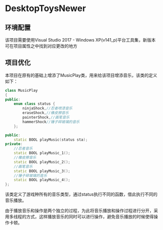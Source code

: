 # DesktopToysNewer

## 环境配置

该项目需要使用Visual Studio 2017 - Windows XP(v141_p)平台工具集，新版本可在项目属性之中找到对应更改的地方

## 项目优化

本项目在原有的基础上增添了MusicPlay类，用来给该项目增添音乐，该类的定义如下：

```c++
class MusicPlay
{
public:
	enum class status {
		ninjaShock,//忍者喷漆音乐
		eraseShock,//橡皮擦音乐
		painterShock,//画笔音乐
		hammerShock//锤子碎玻璃的音乐
	};

public:
	static BOOL playMusic(status sta);
private:
	//忍者音乐
	static BOOL playMusic_1();
	//橡皮擦音乐
	static BOOL playMusic_2();
	//画笔音乐
	static BOOL playMusic_3();
	//锤子碎玻璃的音乐
	static BOOL playMusic_4();
};
```

该类定义了游戏种所有的音乐类型，通过status执行不同的函数，借此执行不同的音乐播放。

由于播放音乐和操作是两个独立的过程，为此将音乐播放和操作过程进行分开，采用多线程的方式，这样播放音乐的同时可以进行操作，避免音乐播放的时候使得操作卡顿。

